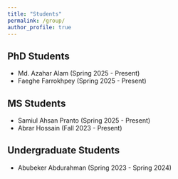 ```yaml
---
title: "Students"
permalink: /group/
author_profile: true
---
```


## PhD Students
* Md. Azahar Alam (Spring 2025 - Present)
* Faeghe Farrokhpey (Spring 2025 - Present)

## MS Students
* Samiul Ahsan Pranto (Spring 2025 - Present)
* Abrar Hossain (Fall 2023 - Present)

## Undergraduate Students
* Abubeker Abdurahman (Spring 2023 - Spring 2024)
